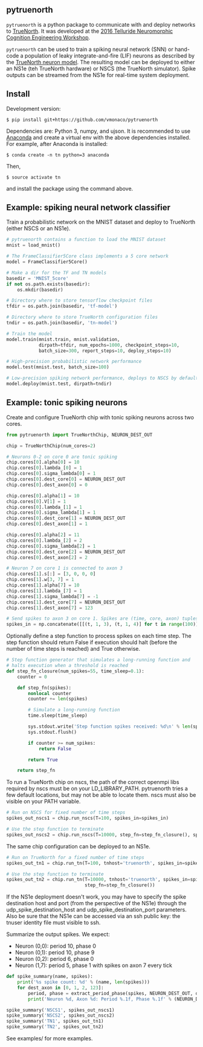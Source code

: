 ## pytruenorth

``pytruenorth`` is a python package to communicate with and deploy networks to [TrueNorth](http://science.sciencemag.org/content/345/6197/668). It was developed at the [2016 Telluride Neuromorphic Cognition Engineering Workshop](http://telluride.iniforum.ch/).

``pytruenorth`` can be used to train a spiking neural network (SNN) or hand-code a population of leaky integrate-and-fire (LIF) neurons as described by the [TrueNorth neuron model](http://www.research.ibm.com/software/IBMResearch/multimedia/IJCNN2013.neuron-model.pdf). The resulting model can be deployed to either an NS1e (teh TrueNorth hardware) or NSCS (the TrueNorth simulator). Spike outputs can be streamed from the NS1e for real-time system deployment.

## Install

Development version:

    $ pip install git+https://github.com/vmonaco/pytruenorth

Dependencies are: Python 3, numpy, and ujson. It is recommended to use [Anaconda](https://www.continuum.io/downloads) and create a virtual env with the above dependencies installed. For example, after Anaconda is installed:

    $ conda create -n tn python=3 anaconda
    
Then,

    $ source activate tn

and install the package using the command above.

## Example: spiking neural network classifier

Train a probabilistic network on the MNIST dataset and deploy to TrueNorth (either NSCS or an NS1e).

```python
# pytruenorth contains a function to load the MNIST dataset
mnist = load_mnist()

# The FrameClassifier5Core class implements a 5 core network
model = FrameClassifier5Core()

# Make a dir for the TF and TN models
basedir = 'MNIST_5core'
if not os.path.exists(basedir):
    os.mkdir(basedir)

# Directory where to store tensorflow checkpoint files
tfdir = os.path.join(basedir, 'tf-model')

# Directory where to store TrueNorth configuration files
tndir = os.path.join(basedir, 'tn-model')

# Train the model
model.train(mnist.train, mnist.validation,
            dirpath=tfdir, num_epochs=1000, checkpoint_steps=10,
            batch_size=300, report_steps=10, deploy_steps=10)

# High-precision probabilistic network performance
model.test(mnist.test, batch_size=100)

# Low-precision spiking network performance, deploys to NSCS by default
model.deploy(mnist.test, dirpath=tndir)
```

## Example: tonic spiking neurons

Create and configure TrueNorth chip with tonic spiking neurons across two cores.

```python
from pytruenorth import TrueNorthChip, NEURON_DEST_OUT

chip = TrueNorthChip(num_cores=2)

# Neurons 0-2 on core 0 are tonic spiking
chip.cores[0].alpha[0] = 10
chip.cores[0].lambda_[0] = 1
chip.cores[0].sigma_lambda[0] = 1
chip.cores[0].dest_core[0] = NEURON_DEST_OUT
chip.cores[0].dest_axon[0] = 0

chip.cores[0].alpha[1] = 10
chip.cores[0].V[1] = 1
chip.cores[0].lambda_[1] = 1
chip.cores[0].sigma_lambda[1] = 1
chip.cores[0].dest_core[1] = NEURON_DEST_OUT
chip.cores[0].dest_axon[1] = 1

chip.cores[0].alpha[2] = 11
chip.cores[0].lambda_[2] = 2
chip.cores[0].sigma_lambda[2] = 1
chip.cores[0].dest_core[2] = NEURON_DEST_OUT
chip.cores[0].dest_axon[2] = 2

# Neuron 7 on core 1 is connected to axon 3
chip.cores[1].s[:] = [3, 0, 0, 0]
chip.cores[1].w[3, 7] = 1
chip.cores[1].alpha[7] = 10
chip.cores[1].lambda_[7] = 1
chip.cores[1].sigma_lambda[7] = -1
chip.cores[1].dest_core[7] = NEURON_DEST_OUT
chip.cores[1].dest_axon[7] = 123

# Send spikes to axon 3 on core 1. Spikes are (time, core, axon) tuples
spikes_in = np.concatenate([[(t, 1, 3), (t, 1, 4)] for t in range(100)])
```

Optionally define a step function to process spikes on each time step. The step function should return False if execution should halt (before the number of time steps is reached) and True otherwise.

```python
# Step function generator that simulates a long-running function and 
# halts execution when a threshold is reached
def step_fn_closure(num_spikes=55, time_sleep=0.1):
    counter = 0

    def step_fn(spikes):
        nonlocal counter
        counter += len(spikes)

        # Simulate a long-running function
        time.sleep(time_sleep)

        sys.stdout.write('Step function spikes received: %d\n' % len(spikes))
        sys.stdout.flush()

        if counter >= num_spikes:
            return False

        return True

    return step_fn
```

To run a TrueNorth chip on nscs, the path of the correct openmpi libs required by nscs must be on your LD_LIBRARY_PATH. pytruenorth tries a few default locations, but may not be able to locate them. nscs must also be visible on your PATH variable.

```python
# Run on NSCS for fixed number of time steps
spikes_out_nscs1 = chip.run_nscs(T=100, spikes_in=spikes_in)

# Use the step function to terminate
spikes_out_nscs2 = chip.run_nscs(T=10000, step_fn=step_fn_closure(), spikes_in=spikes_in)
```

The same chip configuration can be deployed to an NS1e.

```python
# Run on TrueNorth for a fixed number of time steps
spikes_out_tn1 = chip.run_tn(T=100, tnhost='truenorth', spikes_in=spikes_in)

# Use the step function to terminate
spikes_out_tn2 = chip.run_tn(T=10000, tnhost='truenorth', spikes_in=spikes_in,
                             step_fn=step_fn_closure())
```

If the NS1e deployment doesn't work, you may have to specify the spike destination host and port (from the perspective of the NS1e) through the udp_spike_destination_host and udp_spike_destination_port parameters. Also be sure that the NS1e can be accessed via an ssh public key: the tnuser identity file must visible to ssh.

Summarize the output spikes. We expect:

* Neuron (0,0): period 10, phase 0
* Neuron (0,1): period 10, phase 9
* Neuron (0,2): period 6, phase 0
* Neuron (1,7): period 5, phase 1 with spikes on axon 7 every tick

```python
def spike_summary(name, spikes):
    print('%s spike count: %d' % (name, len(spikes)))
    for dest_axon in [0, 1, 2, 123]:
        period, phase = extract_period_phase(spikes, NEURON_DEST_OUT, dest_axon)
        print('Neuron %d, Axon %d: Period %.1f, Phase %.1f' % (NEURON_DEST_OUT, dest_axon, period, phase))

spike_summary('NSCS1', spikes_out_nscs1)
spike_summary('NSCS2', spikes_out_nscs2)
spike_summary('TN1', spikes_out_tn1)
spike_summary('TN2', spikes_out_tn2)
```

See examples/ for more examples.
